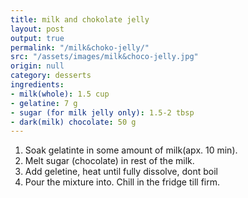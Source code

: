 ```yaml
---
title: milk and chokolate jelly
layout: post
output: true
permalink: "/milk&choko-jelly/"
src: "/assets/images/milk&choco-jelly.jpg"
origin: null
category: desserts
ingredients:
- milk(whole): 1.5 cup
- gelatine: 7 g
- sugar (for milk jelly only): 1.5-2 tbsp
- dark(milk) chocolate: 50 g
---
```


1. Soak gelatinte in some amount of milk(apx. 10 min).
2. Melt sugar (chocolate) in rest of the milk.
3. Add geletine, heat until fully dissolve, dont boil
4. Pour the mixture into. Chill  in the fridge till firm.